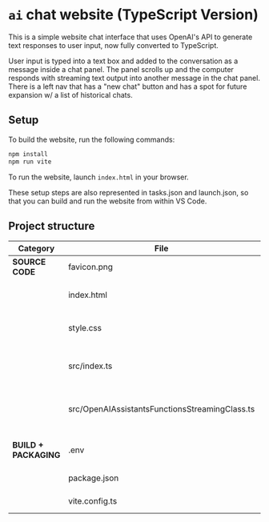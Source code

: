 # `ai` chat website (TypeScript Version)

This is a simple website chat interface that uses OpenAI's API to generate text responses to user input, now fully converted to TypeScript.

User input is typed into a text box and added to the conversation as a message inside a chat panel. The panel scrolls up and the computer responds with streaming text output into another message in the chat panel. There is a left nav that has a "new chat" button and has a spot for future expansion w/ a list of historical chats.

## Setup

To build the website, run the following commands:

```bash
npm install
npm run vite
```

To run the website, launch `index.html` in your browser.

These setup steps are also represented in tasks.json and launch.json, so that you can build and run the website from within VS Code.

## Project structure

| Category | File | Description
| --- | --- | ---
| **SOURCE CODE** | favicon.png | Logo/icon for the website.
| | index.html | HTML file with controls and layout.
| | style.css | CSS file with layout and styling.
| | src/index.ts | Main TS file with HTML to TS interactions.
| | src/OpenAIAssistantsFunctionsStreamingClass.ts | Main TS file with TS to OpenAI interactions.
| | |
| **BUILD + PACKAGING** | .env | Contains the API keys, endpoints, etc.
| | package.json | Contains the dependencies.
| | vite.config.ts | The Vite config file.
